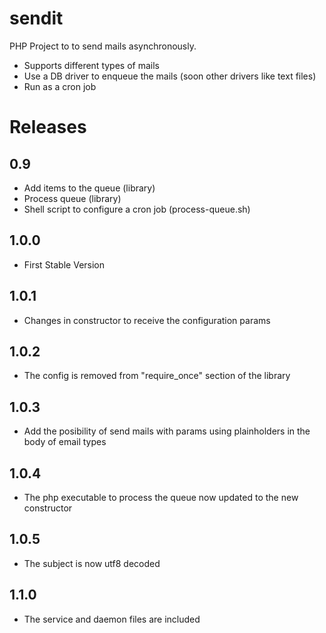 sendit
======

PHP Project to to send mails asynchronously.

- Supports different types of mails
- Use a DB driver to enqueue the mails (soon other drivers like text files)
- Run as a cron job

Releases
========

0.9
---

- Add items to the queue (library)
- Process queue (library)
- Shell script to configure a cron job (process-queue.sh)

1.0.0
-----
- First Stable Version

1.0.1
-----
- Changes in constructor to receive the configuration params

1.0.2
-----
- The config is removed from "require_once" section of the library

1.0.3
-----
- Add the posibility of send mails with params using plainholders in the body of email types

1.0.4
-----
- The php executable to process the queue now updated to the new constructor

1.0.5
-----
- The subject is now utf8 decoded

1.1.0
-----
- The service and daemon files are included
